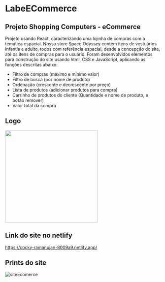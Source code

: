 # LabeECommerce

## Projeto Shopping Computers - eCommerce

Projeto usando React, caracterizando uma lojinha de compras com a temática espacial. Nossa store Space Odyssey contém itens de vestuários infantis e adulto, todos com referência espacial, desde a concepção do site, até os itens de compras para o usuário. 
Foram desenvolvidos elementos para construção do site usando html, CSS e JavaScript, aplicando as funções descritas abaixo:

* Filtro de compras (máximo e mínimo valor)
* Filtro de busca (por nome de produto)
* Ordenação (crescente e decrescente por preço)
* Lista de produtos (adicionar produtos para compra)
* Carrinho de produtos do cliente (Quantidade e nome de produto, e botão remover)
* Valor total da compra

## Logo
<img width="300" src="https://recursos.hippieartesanatos.com/i/sd/conex.png"/>

## Link do site no netlify

https://cocky-ramanujan-8009a9.netlify.app/

## Prints do site

![siteEcomerce](https://user-images.githubusercontent.com/72119120/153770425-17729de2-e7de-42e0-bf64-326759fba812.PNG)




